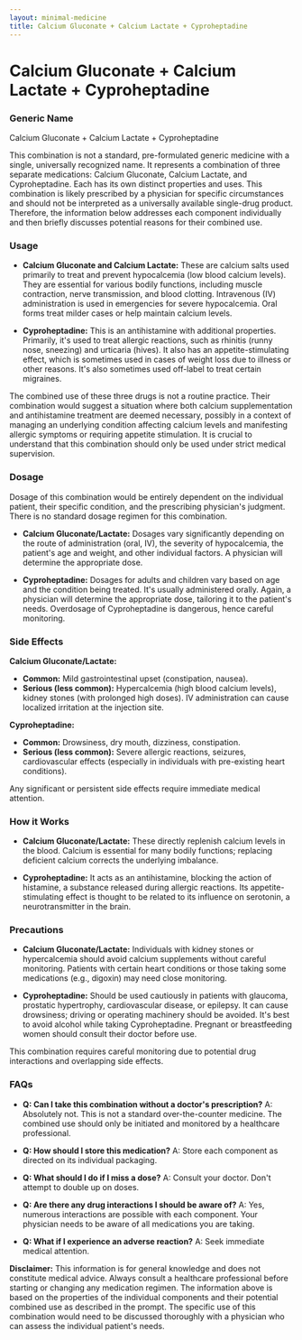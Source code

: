 ```yaml
---
layout: minimal-medicine
title: Calcium Gluconate + Calcium Lactate + Cyproheptadine
---
```


# Calcium Gluconate + Calcium Lactate + Cyproheptadine
### Generic Name
Calcium Gluconate + Calcium Lactate + Cyproheptadine


This combination is not a standard, pre-formulated generic medicine with a single, universally recognized name.  It represents a combination of three separate medications: Calcium Gluconate, Calcium Lactate, and Cyproheptadine. Each has its own distinct properties and uses.  This combination is likely prescribed by a physician for specific circumstances and should not be interpreted as a universally available single-drug product.  Therefore, the information below addresses each component individually and then briefly discusses potential reasons for their combined use.


### Usage

* **Calcium Gluconate and Calcium Lactate:** These are calcium salts used primarily to treat and prevent hypocalcemia (low blood calcium levels).  They are essential for various bodily functions, including muscle contraction, nerve transmission, and blood clotting.  Intravenous (IV) administration is used in emergencies for severe hypocalcemia. Oral forms treat milder cases or help maintain calcium levels.

* **Cyproheptadine:** This is an antihistamine with additional properties. Primarily, it's used to treat allergic reactions, such as rhinitis (runny nose, sneezing) and urticaria (hives).  It also has an appetite-stimulating effect, which is sometimes used in cases of weight loss due to illness or other reasons.  It's also sometimes used off-label to treat certain migraines.


The combined use of these three drugs is not a routine practice. Their combination would suggest a situation where both calcium supplementation and antihistamine treatment are deemed necessary, possibly in a context of managing an underlying condition affecting calcium levels and manifesting allergic symptoms or requiring appetite stimulation.  It is crucial to understand that this combination should only be used under strict medical supervision.


### Dosage

Dosage of this combination would be entirely dependent on the individual patient, their specific condition, and the prescribing physician's judgment.  There is no standard dosage regimen for this combination.


* **Calcium Gluconate/Lactate:** Dosages vary significantly depending on the route of administration (oral, IV), the severity of hypocalcemia, the patient's age and weight, and other individual factors.  A physician will determine the appropriate dose.

* **Cyproheptadine:** Dosages for adults and children vary based on age and the condition being treated.  It's usually administered orally.  Again, a physician will determine the appropriate dose, tailoring it to the patient's needs.  Overdosage of Cyproheptadine is dangerous, hence careful monitoring.



### Side Effects

**Calcium Gluconate/Lactate:**

* **Common:**  Mild gastrointestinal upset (constipation, nausea).
* **Serious (less common):**  Hypercalcemia (high blood calcium levels), kidney stones (with prolonged high doses).  IV administration can cause localized irritation at the injection site.


**Cyproheptadine:**

* **Common:** Drowsiness, dry mouth, dizziness, constipation.
* **Serious (less common):**  Severe allergic reactions, seizures, cardiovascular effects (especially in individuals with pre-existing heart conditions).


Any significant or persistent side effects require immediate medical attention.


### How it Works

* **Calcium Gluconate/Lactate:** These directly replenish calcium levels in the blood.  Calcium is essential for many bodily functions; replacing deficient calcium corrects the underlying imbalance.

* **Cyproheptadine:** It acts as an antihistamine, blocking the action of histamine, a substance released during allergic reactions.  Its appetite-stimulating effect is thought to be related to its influence on serotonin, a neurotransmitter in the brain.


### Precautions

* **Calcium Gluconate/Lactate:**  Individuals with kidney stones or hypercalcemia should avoid calcium supplements without careful monitoring.  Patients with certain heart conditions or those taking some medications (e.g., digoxin) may need close monitoring.

* **Cyproheptadine:**  Should be used cautiously in patients with glaucoma, prostatic hypertrophy, cardiovascular disease, or epilepsy.  It can cause drowsiness; driving or operating machinery should be avoided.  It's best to avoid alcohol while taking Cyproheptadine.  Pregnant or breastfeeding women should consult their doctor before use.


This combination requires careful monitoring due to potential drug interactions and overlapping side effects.


### FAQs

* **Q: Can I take this combination without a doctor's prescription?**  A: Absolutely not.  This is not a standard over-the-counter medicine.  The combined use should only be initiated and monitored by a healthcare professional.

* **Q: How should I store this medication?** A: Store each component as directed on its individual packaging.

* **Q: What should I do if I miss a dose?** A: Consult your doctor.  Don't attempt to double up on doses.

* **Q: Are there any drug interactions I should be aware of?** A:  Yes, numerous interactions are possible with each component.  Your physician needs to be aware of all medications you are taking.

* **Q:  What if I experience an adverse reaction?** A: Seek immediate medical attention.


**Disclaimer:** This information is for general knowledge and does not constitute medical advice.  Always consult a healthcare professional before starting or changing any medication regimen.  The information above is based on the properties of the individual components and their potential combined use as described in the prompt.  The specific use of this combination would need to be discussed thoroughly with a physician who can assess the individual patient's needs.
